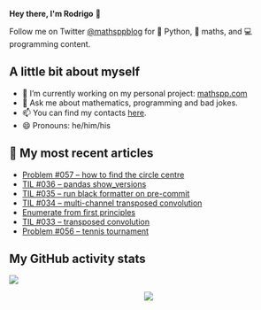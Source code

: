 **Hey there, I'm Rodrigo** 👋

Follow me on Twitter [@mathsppblog][twitter] for 🐍 Python, 🧠 maths, and 💻 programming content.


## A little bit about myself

- 🔭 I’m currently working on my personal project: [mathspp.com](https://mathspp.com)
- 💬 Ask me about mathematics, programming and bad jokes.
- 📫 You can find my contacts [here](https://mathspp.com/about#contacts).
- 😄 Pronouns: he/him/his


## 📖 My most recent articles

<!-- BLOG-POST-LIST:START -->
- [Problem #057 – how to find the circle centre](https://mathspp.com/blog/problems/how-to-find-the-circle-centre)
- [TIL #036 – pandas show_versions](https://mathspp.com/blog/til/036)
- [TIL #035 – run black formatter on pre-commit](https://mathspp.com/blog/til/035)
- [TIL #034 – multi-channel transposed convolution](https://mathspp.com/blog/til/034)
- [Enumerate from first principles](https://mathspp.com/blog/enumerate-from-first-principles)
- [TIL #033 – transposed convolution](https://mathspp.com/blog/til/033)
- [Problem #056 – tennis tournament](https://mathspp.com/blog/problems/tennis-tournament)
<!-- BLOG-POST-LIST:END -->


##  My GitHub activity stats

![](https://github-readme-stats.vercel.app/api?username=RodrigoGiraoSerrao&hide=stars&count_private=true&show_icons=true)

<p align='center'><img src='https://visitor-badge.laobi.icu/badge?page_id=RodrigoGiraoSerrao'></p>

[twitter]: https://twitter.com/mathsppblog
